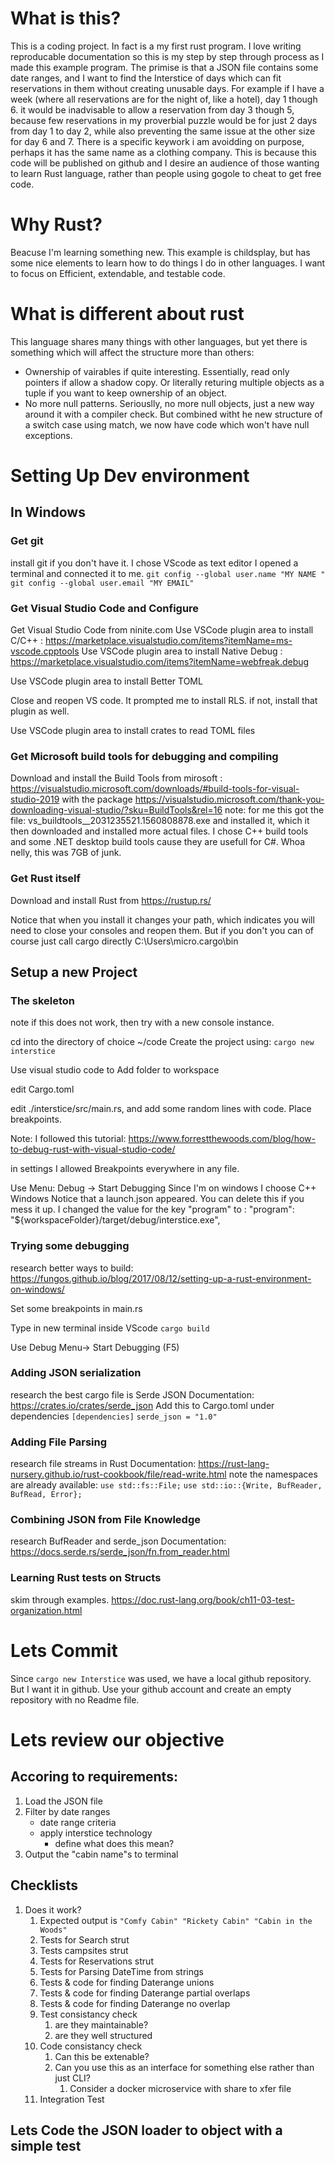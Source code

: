 # What is this?
This is a coding project. In fact is a my first rust program. I love writing reproducable documentation so this is my step by step through process as I made this example program. The primise is that a JSON file contains some date ranges, and I want to find the Interstice of days which can fit reservations in them without creating unusable days. For example if I have a week (where all reservations are for the night of, like a hotel), day 1 though 6. it would be inadvisable to allow a reservation from day 3 though 5, because few reservations in my proverbial puzzle would be for just 2 days from day 1 to day 2, while also preventing the same issue at the other size for day 6 and 7. There is a specific keywork i am avoidding on purpose, perhaps it has the same name as a clothing company. This is because this code will be published on github and I desire an audience of those wanting to learn Rust language, rather than people using gogole to cheat to get free code.

# Why Rust?
Beacuse I'm learning something new. This example is childsplay, but has some nice elements to learn how to do things I do in other languages. I want to focus on Efficient, extendable, and testable code.

# What is different about rust
This language shares many things with other languages, but yet there is something which will affect the structure more than others:

- Ownership of vairables if quite interesting. Essentially, read only pointers if allow a shadow copy. Or literally returing multiple objects as a tuple if you want to keep ownership of an object.
- No more null patterns. Seriouslly, no more null objects, just a new way around it with a compiler check. But combined witht he new structure of a switch case using match, we now have code which won't have null exceptions.


# Setting Up Dev environment
## In Windows

### Get git
install git if you don't have it. I chose VScode as text editor
I opened a terminal and connected it to me.
`git config --global user.name "MY NAME "`
`git config --global user.email "MY EMAIL"`

### Get Visual Studio Code and Configure

Get Visual Studio Code from ninite.com
Use VSCode plugin area to install C/C++ : https://marketplace.visualstudio.com/items?itemName=ms-vscode.cpptools
Use VSCode plugin area to install Native Debug : https://marketplace.visualstudio.com/items?itemName=webfreak.debug

Use VSCode plugin area to install Better TOML

Close and reopen VS code. It prompted me to install RLS. if not, install that plugin as well.

Use VSCode plugin area to install crates to read TOML files

### Get Microsoft build tools for debugging and compiling

Download and install the Build Tools from mirosoft : https://visualstudio.microsoft.com/downloads/#build-tools-for-visual-studio-2019 with the package https://visualstudio.microsoft.com/thank-you-downloading-visual-studio/?sku=BuildTools&rel=16 note: for me this got the file: vs_buildtools__2031235521.1560808878.exe and installed it, which it then downloaded and installed more actual files. I chose C++ build tools and some .NET desktop build tools cause they are usefull for C#. Whoa nelly, this was 7GB of junk.

### Get Rust itself

Download and install Rust from https://rustup.rs/

Notice that when you install it changes your path, which indicates you will need to close your consoles and reopen them. But if you don't you can of course just call cargo directly  C:\Users\micro\.cargo\bin

## Setup a new Project
### The skeleton

note if this does not work, then try with a new console instance.

cd into the directory of choice ~/code
Create the project using: `cargo new interstice`

Use visual studio code to Add folder to workspace

edit Cargo.toml

edit ./interstice/src/main.rs, and add some random lines with code. 
Place breakpoints. 

Note: I followed this tutorial: https://www.forrestthewoods.com/blog/how-to-debug-rust-with-visual-studio-code/

in settings I allowed Breakpoints everywhere in any file. 

Use Menu: Debug -> Start Debugging
Since I'm on windows I choose C++ Windows
Notice that a launch.json appeared. You can delete this if you mess it up.
I changed the value for the key "program" to : "program": "${workspaceFolder}/target/debug/interstice.exe",

### Trying some debugging
research better ways to build: https://fungos.github.io/blog/2017/08/12/setting-up-a-rust-environment-on-windows/

Set some breakpoints in main.rs

Type in new terminal inside VScode
`cargo build`

Use Debug Menu->  Start Debugging (F5)


### Adding JSON serialization
research the best cargo file is Serde JSON
Documentation: https://crates.io/crates/serde_json
Add this to Cargo.toml under dependencies
`[dependencies]`
`serde_json = "1.0"`

### Adding File Parsing
research file streams in Rust
Documentation: https://rust-lang-nursery.github.io/rust-cookbook/file/read-write.html
note the namespaces are already available:
`use std::fs::File;`
`use std::io::{Write, BufReader, BufRead, Error};`

### Combining JSON from File Knowledge
research BufReader and serde_json
Documentation: https://docs.serde.rs/serde_json/fn.from_reader.html

### Learning Rust tests on Structs
skim through examples. 
https://doc.rust-lang.org/book/ch11-03-test-organization.html

# Lets Commit
Since `cargo new Interstice` was used, we have a local github repository. But I want it in github. Use your github account and create an empty repository with no Readme file.

# Lets review our objective
## Accoring to requirements:
1. Load the JSON file
2. Filter by date ranges
    * date range criteria
    * apply interstice technology
      * define what does this mean?
3. Output the "cabin name"s to terminal

## Checklists
1. Does it work? 
   1. Expected output is `
"Comfy Cabin"
"Rickety Cabin"
"Cabin in the Woods"
`   
   2. Tests for Search strut
   3. Tests campsites strut
   4. Tests for Reservations strut
   5. Tests for Parsing DateTime from strings
   6. Tests & code for finding Daterange unions
   7. Tests & code for finding Daterange partial overlaps 
   8. Tests & code for finding Daterange no overlap
   9. Test consistancy check
      1.  are they maintainable? 
      2.  are they well structured
   10. Code consistancy check
       1.  Can this be extenable?
       2.  Can you use this as an interface for something else rather than just CLI?
           1.  Consider a docker microservice with share to xfer file
   11. Integration Test

## Lets Code the JSON loader to object with a simple test



